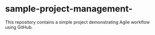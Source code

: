 # sample-project-management-
This repository contains a simple project demonstrating Agile workflow using GitHub.
